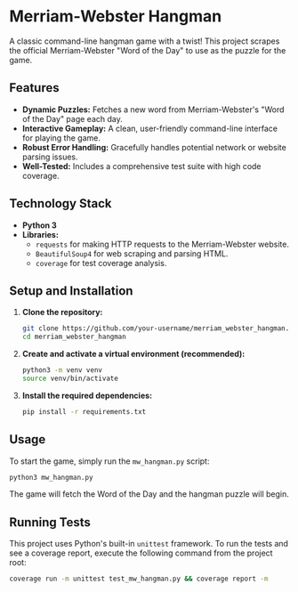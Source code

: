 # Merriam-Webster Hangman

A classic command-line hangman game with a twist! This project scrapes the official Merriam-Webster "Word of the Day" to use as the puzzle for the game.

## Features

- **Dynamic Puzzles:** Fetches a new word from Merriam-Webster's "Word of the Day" page each day.
- **Interactive Gameplay:** A clean, user-friendly command-line interface for playing the game.
- **Robust Error Handling:** Gracefully handles potential network or website parsing issues.
- **Well-Tested:** Includes a comprehensive test suite with high code coverage.

## Technology Stack

- **Python 3**
- **Libraries:**
  - `requests` for making HTTP requests to the Merriam-Webster website.
  - `BeautifulSoup4` for web scraping and parsing HTML.
  - `coverage` for test coverage analysis.

## Setup and Installation

1.  **Clone the repository:**
    ```bash
    git clone https://github.com/your-username/merriam_webster_hangman.git
    cd merriam_webster_hangman
    ```

2.  **Create and activate a virtual environment (recommended):**
    ```bash
    python3 -m venv venv
    source venv/bin/activate
    ```

3.  **Install the required dependencies:**
    ```bash
    pip install -r requirements.txt
    ```

## Usage

To start the game, simply run the `mw_hangman.py` script:

```bash
python3 mw_hangman.py
```

The game will fetch the Word of the Day and the hangman puzzle will begin.

## Running Tests

This project uses Python's built-in `unittest` framework. To run the tests and see a coverage report, execute the following command from the project root:

```bash
coverage run -m unittest test_mw_hangman.py && coverage report -m
```